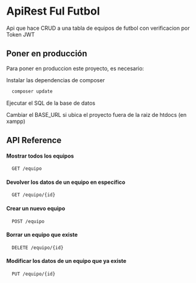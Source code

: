 
# ApiRest Ful Futbol 

Api que hace CRUD a una tabla de equipos de futbol con verificacion por Token JWT




## Poner en producción

Para poner en produccion este proyecto, es necesario:

Instalar las dependencias de composer
```bash
  composer update
```
Ejecutar el SQL de la base de datos

Cambiar el BASE_URL si ubica el proyecto fuera de la raiz de htdocs (en xampp)

## API Reference

#### Mostrar todos los equipos

```http
  GET /equipo
```

#### Devolver los datos de un equipo en específico

```http
  GET /equipo/{id}
```
#### Crear un nuevo equipo

```http
  POST /equipo
```

#### Borrar un equipo que existe
```http
  DELETE /equipo/{id}
```
#### Modificar los datos de un equipo que ya existe
```http
  PUT /equipo/{id}
```


